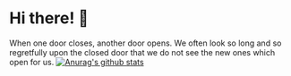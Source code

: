 # Hi there! 👋

When one door closes, another door opens. We often look so long and so regretfully upon the closed door that we do not see the new ones which open for us.
[![Anurag's github stats](https://github-readme-stats.vercel.app/api?galaxyv1=anuraghazra)](https://github.com/anuraghazra/github-readme-stats)
